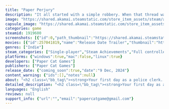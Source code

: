 ```yaml
---
title: "Paper Perjury"
description: "It all started with a simple robbery. When that thread was pulled, a tapestry of mysteries was revealed. Solve cases and outsmart criminals in a detective story full of lies, confessions, and maybe even a murder or two."
image: "https://shared.akamai.steamstatic.com/store_item_assets/steam/apps/1919600/header.jpg?t=1731915066"
capsule_image: "https://shared.akamai.steamstatic.com/store_item_assets/steam/apps/1919600/539c33f71270422a69abe5d026f2b2f05e834bf2/capsule_231x87.jpg?t=1731915066"
categories: game
steamid: 1919600
screenshots: [{"id":0,"path_thumbnail":"https://shared.akamai.steamstatic.com/store_item_assets/steam/apps/1919600/ss_b92c33a298e4ad559c64f003add00032d2ede573.600x338.jpg?t=1731915066","path_full":"https://shared.akamai.steamstatic.com/store_item_assets/steam/apps/1919600/ss_b92c33a298e4ad559c64f003add00032d2ede573.1920x1080.jpg?t=1731915066"},{"id":1,"path_thumbnail":"https://shared.akamai.steamstatic.com/store_item_assets/steam/apps/1919600/ss_b4d8d4cf5c58e88d13694a97c4f026161733df64.600x338.jpg?t=1731915066","path_full":"https://shared.akamai.steamstatic.com/store_item_assets/steam/apps/1919600/ss_b4d8d4cf5c58e88d13694a97c4f026161733df64.1920x1080.jpg?t=1731915066"},{"id":2,"path_thumbnail":"https://shared.akamai.steamstatic.com/store_item_assets/steam/apps/1919600/ss_f86d4556f8c2789017587663de7d63ccef2a0496.600x338.jpg?t=1731915066","path_full":"https://shared.akamai.steamstatic.com/store_item_assets/steam/apps/1919600/ss_f86d4556f8c2789017587663de7d63ccef2a0496.1920x1080.jpg?t=1731915066"},{"id":3,"path_thumbnail":"https://shared.akamai.steamstatic.com/store_item_assets/steam/apps/1919600/ss_9206cad3fc542caca4282ed1a97c2321e1b04062.600x338.jpg?t=1731915066","path_full":"https://shared.akamai.steamstatic.com/store_item_assets/steam/apps/1919600/ss_9206cad3fc542caca4282ed1a97c2321e1b04062.1920x1080.jpg?t=1731915066"},{"id":4,"path_thumbnail":"https://shared.akamai.steamstatic.com/store_item_assets/steam/apps/1919600/ss_264c145685c361c4c8d6500267d72f555996ae2f.600x338.jpg?t=1731915066","path_full":"https://shared.akamai.steamstatic.com/store_item_assets/steam/apps/1919600/ss_264c145685c361c4c8d6500267d72f555996ae2f.1920x1080.jpg?t=1731915066"},{"id":5,"path_thumbnail":"https://shared.akamai.steamstatic.com/store_item_assets/steam/apps/1919600/ss_dba542b0d346a15b3993e5802bfe3b6b047f19ab.600x338.jpg?t=1731915066","path_full":"https://shared.akamai.steamstatic.com/store_item_assets/steam/apps/1919600/ss_dba542b0d346a15b3993e5802bfe3b6b047f19ab.1920x1080.jpg?t=1731915066"},{"id":6,"path_thumbnail":"https://shared.akamai.steamstatic.com/store_item_assets/steam/apps/1919600/ss_90cb161a0f6f582792cefc9e0d050f9ab4e22855.600x338.jpg?t=1731915066","path_full":"https://shared.akamai.steamstatic.com/store_item_assets/steam/apps/1919600/ss_90cb161a0f6f582792cefc9e0d050f9ab4e22855.1920x1080.jpg?t=1731915066"},{"id":7,"path_thumbnail":"https://shared.akamai.steamstatic.com/store_item_assets/steam/apps/1919600/ss_6a21701075883fa3d2c8763562067ecc23fffa39.600x338.jpg?t=1731915066","path_full":"https://shared.akamai.steamstatic.com/store_item_assets/steam/apps/1919600/ss_6a21701075883fa3d2c8763562067ecc23fffa39.1920x1080.jpg?t=1731915066"},{"id":8,"path_thumbnail":"https://shared.akamai.steamstatic.com/store_item_assets/steam/apps/1919600/ss_071183183dee701be0168ff75091c071df52b21a.600x338.jpg?t=1731915066","path_full":"https://shared.akamai.steamstatic.com/store_item_assets/steam/apps/1919600/ss_071183183dee701be0168ff75091c071df52b21a.1920x1080.jpg?t=1731915066"}]
movies: [{"id":257041819,"name":"Release Date Trailer","thumbnail":"https://shared.akamai.steamstatic.com/store_item_assets/steam/apps/257041819/e5a169296331ecd1522cb703808d14411ca8cf35/movie_600x337.jpg?t=1729452317","webm":{"480":"http://video.akamai.steamstatic.com/store_trailers/257041819/movie480_vp9.webm?t=1729452317","max":"http://video.akamai.steamstatic.com/store_trailers/257041819/movie_max_vp9.webm?t=1729452317"},"mp4":{"480":"http://video.akamai.steamstatic.com/store_trailers/257041819/movie480.mp4?t=1729452317","max":"http://video.akamai.steamstatic.com/store_trailers/257041819/movie_max.mp4?t=1729452317"},"highlight":true},{"id":256891426,"name":"First Trailer","thumbnail":"https://shared.akamai.steamstatic.com/store_item_assets/steam/apps/256891426/movie.293x165.jpg?t=1722359507","webm":{"480":"http://video.akamai.steamstatic.com/store_trailers/256891426/movie480_vp9.webm?t=1722359507","max":"http://video.akamai.steamstatic.com/store_trailers/256891426/movie_max_vp9.webm?t=1722359507"},"mp4":{"480":"http://video.akamai.steamstatic.com/store_trailers/256891426/movie480.mp4?t=1722359507","max":"http://video.akamai.steamstatic.com/store_trailers/256891426/movie_max.mp4?t=1722359507"},"highlight":true}]
genres: ["Indie"]
steam_categories: ["Single-player","Steam Achievements","Full controller support"]
platforms: {"windows":true,"mac":false,"linux":true}
developers: ["Paper Cat Games"]
publishers: ["Paper Cat Games"]
release_date: {"coming_soon":true,"date":"9 Dec, 2024"}
content_warning: {"ids":[],"notes":null}
about: "<h2 class=\"bb_tag\"><strong>Your first day as a police clerk... unveils a tapestry of mysteries! </strong></h2>You play as Justina Smith, a newly hired clerk at the Azure City Police Department, as she finds out the truth behind a series of suspicious crimes. Work with the eccentric detectives Ernest Hunt and Sophie Swift as you investigate crime scenes, interrogate suspects, and discover the secrets hidden among the paper trails.<h2 class=\"bb_tag\"><strong>Five interconnected cases to explore!</strong></h2>From wealthy manors to parking garages, you'll get down in the weeds across five different cases, each with a connected narrative, as you work to expose one large mystery. Investigate Azure City's largest investment firm and expose the shady dealings they've tried their best to cover up. From robbery, to embezzlement, and even... murder!<br><br><img class=\"bb_img\" src=\"https://shared.akamai.steamstatic.com/store_item_assets/steam/apps/1919600/extras/case_selection.gif?t=1731915066\" /><h2 class=\"bb_tag\"><strong>Question the suspects... and shove the truth in their face!</strong></h2>As you explore the city, you'll be able to take the statements of the bystanders you come across. Review their statements carefully, as not everyone in this city is honest! When you finally catch the prime suspect, take them back to the station for interrogation, and expose their crimes!<h2 class=\"bb_tag\"><strong>A bustling city with memorable characters and locations!</strong></h2>Azure City is a diverse place, teeming with all sorts of interesting characters. Explore a cast ranging from a tea-loving lawyer, a cowboy barber, a magician, and even... a cat? Each person you talk to has a wide range of dialogue for you to explore!<br><img class=\"bb_img\" src=\"https://shared.akamai.steamstatic.com/store_item_assets/steam/apps/1919600/extras/characters.png?t=1731915066\" /><h2 class=\"bb_tag\"><strong>Collect evidence to solve the case!</strong></h2>Examine various crime scenes as you hunt for clues in even the most unlikely of places. Even the smallest piece of evidence could turn out to be crucial! You'll have to use logic to discover what bits of evidence you collect are useful, and which ones you need to solve whatever puzzle you're up against!<h2 class=\"bb_tag\"><strong>Befriend a cat</strong></h2>The most important part of any game.<br><br><img class=\"bb_img\" src=\"https://shared.akamai.steamstatic.com/store_item_assets/steam/apps/1919600/extras/tailwiggle.gif?t=1731915066\" />"
detailed_description: "<h2 class=\"bb_tag\"><strong>Your first day as a police clerk... unveils a tapestry of mysteries! </strong></h2>You play as Justina Smith, a newly hired clerk at the Azure City Police Department, as she finds out the truth behind a series of suspicious crimes. Work with the eccentric detectives Ernest Hunt and Sophie Swift as you investigate crime scenes, interrogate suspects, and discover the secrets hidden among the paper trails.<h2 class=\"bb_tag\"><strong>Five interconnected cases to explore!</strong></h2>From wealthy manors to parking garages, you'll get down in the weeds across five different cases, each with a connected narrative, as you work to expose one large mystery. Investigate Azure City's largest investment firm and expose the shady dealings they've tried their best to cover up. From robbery, to embezzlement, and even... murder!<br><br><img class=\"bb_img\" src=\"https://shared.akamai.steamstatic.com/store_item_assets/steam/apps/1919600/extras/case_selection.gif?t=1731915066\" /><h2 class=\"bb_tag\"><strong>Question the suspects... and shove the truth in their face!</strong></h2>As you explore the city, you'll be able to take the statements of the bystanders you come across. Review their statements carefully, as not everyone in this city is honest! When you finally catch the prime suspect, take them back to the station for interrogation, and expose their crimes!<h2 class=\"bb_tag\"><strong>A bustling city with memorable characters and locations!</strong></h2>Azure City is a diverse place, teeming with all sorts of interesting characters. Explore a cast ranging from a tea-loving lawyer, a cowboy barber, a magician, and even... a cat? Each person you talk to has a wide range of dialogue for you to explore!<br><img class=\"bb_img\" src=\"https://shared.akamai.steamstatic.com/store_item_assets/steam/apps/1919600/extras/characters.png?t=1731915066\" /><h2 class=\"bb_tag\"><strong>Collect evidence to solve the case!</strong></h2>Examine various crime scenes as you hunt for clues in even the most unlikely of places. Even the smallest piece of evidence could turn out to be crucial! You'll have to use logic to discover what bits of evidence you collect are useful, and which ones you need to solve whatever puzzle you're up against!<h2 class=\"bb_tag\"><strong>Befriend a cat</strong></h2>The most important part of any game.<br><br><img class=\"bb_img\" src=\"https://shared.akamai.steamstatic.com/store_item_assets/steam/apps/1919600/extras/tailwiggle.gif?t=1731915066\" />"
languages: "English"
reviews: null
support_info: {"url":"","email":"papercatgame@gmail.com"}
---
```


